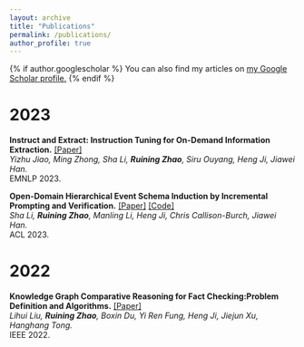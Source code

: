 ```yaml
---
layout: archive
title: "Publications"
permalink: /publications/
author_profile: true
---
```


{% if author.googlescholar %}
  You can also find my articles on <u><a href="{{https://scholar.google.com/citations?user=WzbdiyQAAAAJ&hl=en}}">my Google Scholar profile</a>.</u>
{% endif %}

<!-- {% include base_path %}

{% for post in site.publications reversed %}
  {% include archive-single.html %}
{% endfor %} -->

# 2023

**Instruct and Extract: Instruction Tuning for On-Demand Information Extraction.** [[Paper]](https://arxiv.org/abs/2310.16040) <br>
  *Yizhu Jiao, Ming Zhong, Sha Li, **Ruining Zhao**, Siru Ouyang, Heng Ji, Jiawei Han.* <br>
  EMNLP 2023.
  <br>

**Open-Domain Hierarchical Event Schema Induction by Incremental Prompting and Verification.** [[Paper]](https://arxiv.org/abs/2307.01972) [[Code]](https://github.com/raspberryice/inc-schema) <br>
  *Sha Li, **Ruining Zhao**, Manling Li, Heng Ji, Chris Callison-Burch, Jiawei Han.* <br>
  ACL 2023.
<br>

# 2022
**Knowledge Graph Comparative Reasoning for Fact Checking:Problem Definition and Algorithms.** [[Paper]](http://sites.computer.org/debull/A22dec/p19.pdf) <br>
  *Lihui Liu, **Ruining Zhao**, Boxin Du, Yi Ren Fung, Heng Ji, Jiejun Xu, Hanghang Tong.* <br>
  IEEE 2022.
